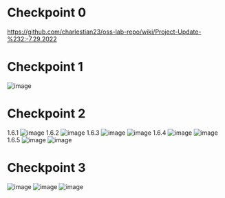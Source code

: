 # Checkpoint 0
https://github.com/charlestian23/oss-lab-repo/wiki/Project-Update-%232:-7.29.2022

# Checkpoint 1
![image](https://user-images.githubusercontent.com/46334090/181786239-ee820e0e-183f-4bd3-b7f4-fa1b353407d4.png)

# Checkpoint 2
1.6.1
![image](https://user-images.githubusercontent.com/46334090/181839580-42823e4a-1b1a-41e8-97d8-859b35b6fa10.png)
1.6.2
![image](https://user-images.githubusercontent.com/46334090/181839671-f8e51fe6-6a4c-45c2-880c-eb16d56bf845.png)
1.6.3
![image](https://user-images.githubusercontent.com/46334090/181839980-cfa5921e-2e3d-4ad5-9ea6-43091be680cd.png)
![image](https://user-images.githubusercontent.com/46334090/181840145-36c768c6-92d6-4a43-9317-1d8380bdd128.png)
1.6.4
![image](https://user-images.githubusercontent.com/46334090/181840471-82482c19-ec4c-4502-bc5b-30452c1ca964.png)
![image](https://user-images.githubusercontent.com/46334090/181840491-a52b8f77-0347-478c-a287-bdad7debd240.png)
1.6.5
![image](https://user-images.githubusercontent.com/46334090/181840763-351a74f2-25a7-450c-a845-1acdb5de8362.png)
![image](https://user-images.githubusercontent.com/46334090/181840734-d19ca2b9-5adf-489d-9a43-d4348d37c3a5.png)

# Checkpoint 3
![image](https://user-images.githubusercontent.com/46334090/181842559-4e1017cf-63ec-41e0-9d2e-dc204c65c2a3.png)
![image](https://user-images.githubusercontent.com/46334090/182248659-bf06325f-45e1-4d38-a8c4-5fbbc03d66ba.png)
![image](https://user-images.githubusercontent.com/46334090/182251372-5d440093-3346-4c14-9cd8-295864752d20.png)
